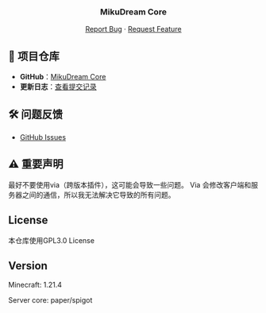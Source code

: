 <h3 align="center">MikuDream Core</h3>

  <p align="center">
    <a href="https://github.com/oneachina/Redstone/issues">Report Bug</a>
    ·
    <a href="https://github.com/oneachina/Redstone/issues">Request Feature</a>
  </p>

## 📂 项目仓库
- **GitHub**：[MikuDream Core](https://github.com/oneachina/MikuDreamCore)
- **更新日志**：[查看提交记录](https://github.com/oneachina/MikuDreamCore/commits/main)

## 🛠 问题反馈
- [GitHub Issues](https://github.com/oneachina/MikuDreamCore/issues)

## ⚠️ 重要声明
最好不要使用via（跨版本插件），这可能会导致一些问题。
Via 会修改客户端和服务器之间的通信，所以我无法解决它导致的所有问题。

## License

本仓库使用GPL3.0 License

## Version
Minecraft: 1.21.4

Server core: paper/spigot

